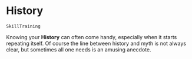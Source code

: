 # History

`SkillTraining`

Knowing your **History** can often come handy, especially when it starts repeating itself. Of course the line between history and myth is not always clear, but sometimes all one needs is an amusing anecdote.